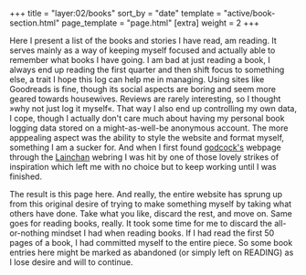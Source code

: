 +++
    title = "layer:02/books"
    sort_by = "date"
    template = "active/book-section.html"
    page_template = "page.html"
    [extra]
    weight = 2
+++

Here I present a list of the books and stories I have read, am reading. It serves mainly as a way of keeping myself focused and actually able to remember what books I have going. I am bad at just reading a book, I always end up reading the first quarter and then shift focus to something else, a trait I hope this log can help me in managing. Using sites like Goodreads is fine, though its social aspects are boring and seem more geared towards housewives. Reviews are rarely interesting, so I thought »why not just log it myself«. That way I also end up controlling my own data, I cope, though I actually don't care much about having my personal book logging data stored on a might-as-well-be anonymous account. The more apppealing aspect was the ability to style the website and format myself, something I am a sucker for. And when I first found [godcock's](https://godcock.neocities.org/lit) webpage through the [Lainchan](https://lainchan.org/) webring I was hit by one of those lovely strikes of inspiration which left me with no choice but to keep working until I was finished. 

The result is this page here. And really, the entire website has sprung up from this original desire of trying to make something myself by taking what others have done. Take what you like, discard the rest, and move on. Same goes for reading books, really. It took some time for me to discard the all-or-nothing mindset I had when reading books. If I had read the first 50 pages of a book, I had committed myself to the entire piece. So some book entries here might be marked as abandoned (or simply left on READING) as I lose desire and will to continue.
